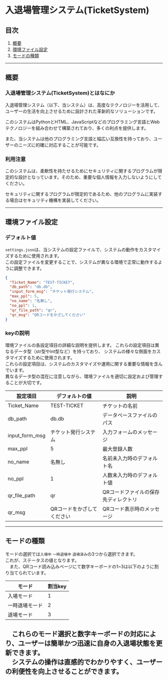 # 入退場管理システム(TicketSystem)

## 目次

1. [概要](#概要)
2. [環境ファイル設定](#環境ファイル設定)
3. [モードの種類](#モードの種類)

---

## 概要

### 入退場管理システム(TicketSystem)とはなにか

入退場管理システム（以下、当システム）は、高度なテクノロジーを活用して、ユーザーの生活を向上させるために設計された革新的なソリューションです。

このシステムはPythonとHTML、JavaScriptなどのプログラミング言語とWebテクノロジーを組み合わせて構築されており、多くの利点を提供します。

また、当システムは他のプログラミング言語と幅広い互換性を持っており、ユーザーのニーズに的確に対応することが可能です。

### 利用注意

このシステムは、柔軟性を持たせるためにセキュリティに関するプログラムが限定的な設計となっています。そのため、重要な個人情報を入力しないようにしてください。

セキュリティに関するプログラムが限定的であるため、他のプログラムに実装する場合はセキュリティ機構を実装してください。

---

## 環境ファイル設定

### デフォルト値

`settings.json`は、当システムの設定ファイルで、システムの動作をカスタマイズするために使用されます。  
この設定ファイルを変更することで、システムが異なる環境で正常に動作するように調整できます。

```json
{
  "Ticket_Name": "TEST-TICKET",
  "db_path": "db.db",
  "input_form_msg": "チケット発行システム",
  "max_ppl": 5,
  "no_name": "名無し",
  "no_ppl": 1,
  "qr_file_path": "qr",
  "qr_msg": "QRコードをかざしてください"
}
```

### keyの説明

環境ファイルの各設定項目の詳細な説明を提供します。 これらの設定項目は異なるデータ型（str型やint型など）を持っており、
システムの様々な側面をカスタマイズするために使用されます。  
これらの設定項目は、システムのカスタマイズや運用に関する重要な情報を含んでいます。  
異なるデータ型の混在に注意しながら、環境ファイルを適切に設定および管理することが大切です。

| 設定項目           | デフォルトの値        | 説明                  |
|----------------|----------------|---------------------|
| Ticket_Name    | TEST-TICKET    | チケットの名前             |
| db_path        | db.db          | データベースファイルのパス       |
| input_form_msg | チケット発行システム     | 入力フォームのメッセージ        |
| max_ppl        | 5              | 最大登録人数              |
| no_name        | 名無し            | 名前未入力時のデフォルト名       |
| no_ppl         | 1              | 人数未入力時のデフォルト値       |
| qr_file_path   | qr             | QRコードファイルの保存先ディレクトリ |
| qr_msg         | QRコードをかざしてください | QRコード表示時のメッセージ      |

---

## モードの種類

モードの選択では`入場中` `一時退場中` `退場済み`の3つから選択できます。  
これが、ステータスの値となります。  
　また、QRコード読み込みページにて数字キーボードの1~3は以下のように割り当てられています。

| モード     | 割当key |
|---------|-------|
| 入場モード   | 1     |
| 一時退場モード | 2     |
| 退場モード   | 3     |
　これらのモード選択と数字キーボードの対応により、ユーザーは簡単かつ迅速に自身の入退場状態を更新できます。  
　システムの操作は直感的でわかりやすく、ユーザーの利便性を向上させることができます。
---






